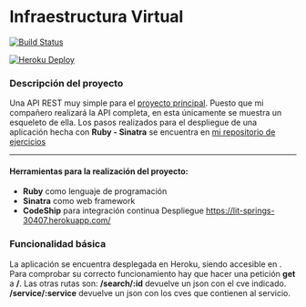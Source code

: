 Infraestructura Virtual
====

[![Build Status](https://travis-ci.org/patamimbre/IV_Proyecto.svg?branch=master)](https://travis-ci.org/patamimbre/IV_Proyecto)

[![Heroku Deploy](https://www.herokucdn.com/deploy/button.svg)](https://lit-springs-30407.herokuapp.com/)

### Descripción del proyecto

Una API REST muy simple para el [proyecto principal](https://github.com/LazyHackerOrg/LazyHacker/). Puesto que mi compañero realizará la API completa, en esta únicamente se muestra un esqueleto de ella. Los pasos realizados para el despliegue de una aplicación hecha con **Ruby - Sinatra** se encuentra en [mi repositorio de ejercicios](https://github.com/patamimbre/IV_Trabajos/blob/master/paas.md)

-------

#### Herramientas para la realización del proyecto:

* **Ruby** como lenguaje de programación
* **Sinatra** como web framework 
* **CodeShip** para integración continua 
  Despliegue https://lit-springs-30407.herokuapp.com/
### Funcionalidad básica

La aplicación se encuentra desplegada en Heroku, siendo accesible en
[](https://lit-springs-30407.herokuapp.com/). Para comprobar su correcto funcionamiento hay que hacer una petición **get** a **/**.
Las otras rutas son:
**/search/:id** devuelve un json con el cve indicado.
**/service/:service** devuelve un json con los cves que contienen al servicio.
